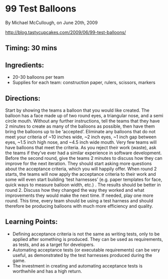 # 99 Test Balloons

By Michael McCullough, on June 20th, 2009

http://blog.tastycupcakes.com/2009/06/99-test-balloons/


## Timing: 30 mins

## Ingredients:
* 20-30 balloons per team
* Supplies for each team: construction paper, rulers, scissors, markers

## Directions:
Start by showing the teams a balloon that you would like created. The balloon has a face made up of two round eyes, a triangular nose, and a semi circle mouth. Without any further instructions, tell the teams that they have 2 minutes to create as many of the balloons as possible, then have them bring the balloons up to be ‘accepted’. Eliminate any balloons that do not meet your criteria of \~10 inches wide, \~2 inch eyes, \~1 inch gap between eyes, \~1.5 inch high nose, and \~4.5 inch wide mouth. Very few teams will have balloons that meet the criteria. As you reject their work (waste), ask the teams if they’ve ever had a similar experience in software development. Before the second round, give the teams 2 minutes to discuss how they can improve for the next iteration. They should start asking more questions about the acceptance criteria, which you will happily offer. When round 2 starts, the teams will now apply the acceptance criteria to their work and some will even start building ‘test harnesses’ (e.g. paper templates for face, quick ways to measure balloon width, etc.) . The results should be better in round 2. Discuss how they changed the way they worked and what improvements they would make the next time. If needed, play one more round. This time, every team should be using a test harness and should therefore be producing balloons with much more efficiency and quality.

## Learning Points:

* Defining acceptance criteria is not the same as writing tests, only to be applied after something is produced. They can be used as requirements, as tests, and as a target for developers.
* Automating acceptance tests (or executable requirements) can be very useful, as demonstrated by the test harnesses produced during the game.
* The investment in creating and automating acceptance tests is worthwhile and has a high return.